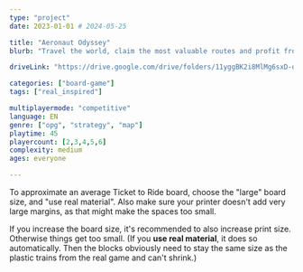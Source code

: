 ```yaml
---
type: "project"
date: 2023-01-01 # 2024-05-25

title: "Aeronaut Odyssey"
blurb: "Travel the world, claim the most valuable routes and profit from it. Connect the sky castles faster than your opponents, in a One Paper Game inspired by Ticket to Ride."

driveLink: "https://drive.google.com/drive/folders/11yggBK2i8MlMg6sxD-oE4xBQzpgC4AUr"

categories: ["board-game"]
tags: ["real_inspired"]

multiplayermode: "competitive"
language: EN
genre: ["opg", "strategy", "map"]
playtime: 45
playercount: [2,3,4,5,6]
complexity: medium
ages: everyone

---
```



To approximate an average Ticket to Ride board, choose the "large" board size, and "use real material". Also make sure your printer doesn't add very large margins, as that might make the spaces too small.

If you increase the board size, it's recommended to also increase print size. Otherwise things get too small. (If you **use real material**, it does so automatically. Then the blocks obviously need to stay the same size as the plastic trains from the real game and can't shrink.)